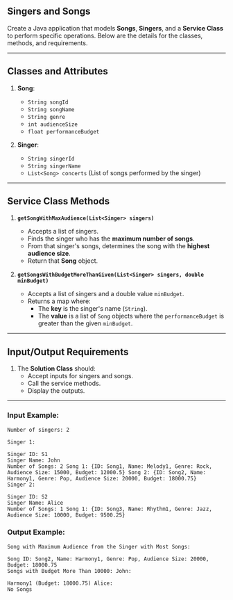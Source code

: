 ## Singers and Songs

Create a Java application that models **Songs**, **Singers**, and a **Service Class** to perform specific operations. Below are the details for the classes, methods, and requirements.

---

## Classes and Attributes

1. **Song**:
   - `String songId`
   - `String songName`
   - `String genre`
   - `int audienceSize`
   - `float performanceBudget`

2. **Singer**:
   - `String singerId`
   - `String singerName`
   - `List<Song> concerts` (List of songs performed by the singer)

---

## Service Class Methods

1. **`getSongWithMaxAudience(List<Singer> singers)`**
   - Accepts a list of singers.
   - Finds the singer who has the **maximum number of songs**.
   - From that singer's songs, determines the song with the **highest audience size**.
   - Return that **Song** object.

2. **`getSongsWithBudgetMoreThanGiven(List<Singer> singers, double minBudget)`**
   - Accepts a list of singers and a double value `minBudget`.
   - Returns a map where:
     - The **key** is the singer's name (`String`).
     - The **value** is a list of `Song` objects where the `performanceBudget` is greater than the given `minBudget`.

---

## Input/Output Requirements

1. The **Solution Class** should:
   - Accept inputs for singers and songs.
   - Call the service methods.
   - Display the outputs.

---

### Input Example:

```
Number of singers: 2

Singer 1:

Singer ID: S1
Singer Name: John
Number of Songs: 2 Song 1: {ID: Song1, Name: Melody1, Genre: Rock, Audience Size: 15000, Budget: 12000.5} Song 2: {ID: Song2, Name: Harmony1, Genre: Pop, Audience Size: 20000, Budget: 18000.75}
Singer 2:

Singer ID: S2
Singer Name: Alice
Number of Songs: 1 Song 1: {ID: Song3, Name: Rhythm1, Genre: Jazz, Audience Size: 10000, Budget: 9500.25}
```

### Output Example:
```
Song with Maximum Audience from the Singer with Most Songs:

Song ID: Song2, Name: Harmony1, Genre: Pop, Audience Size: 20000, Budget: 18000.75
Songs with Budget More Than 10000: John:

Harmony1 (Budget: 18000.75) Alice:
No Songs
```